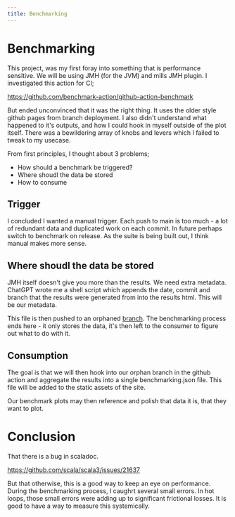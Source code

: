 ```yaml
---
title: Benchmarking
---
```


# Benchmarking

This project, was my first foray into something that is performance sensitive. We will be using JMH (for the JVM) and mills JMH plugin. I investigated this action for CI;

https://github.com/benchmark-action/github-action-benchmark

But ended unconvinced that it was the right thing. It uses the older style github pages from branch deployment. I also didn't understand what happened to it's outputs, and how I could hook in myself outside of the plot itself. There was a bewildering array of knobs and levers which I failed to tweak to my usecase.

From first principles, I thought about 3 problems;
- How should a benchmark be triggered?
- Where shoudl the data be stored
- How to consume

## Trigger

I concluded I wanted a manual trigger. Each push to main is too much - a lot of redundant data and duplicated work on each commit. In future perhaps switch to benchmark on  release. As the suite is being built out, I think manual makes more sense.

## Where shoudl the data be stored

JMH itself doesn't give you more than the results. We need extra metadata. ChatGPT wrote me a shell script which appends the date, commit and branch that the results were generated from into the results html. This will be our metadata.

This file is then pushed to an orphaned  [branch](https://github.com/Quafadas/vecxt/tree/benchmark). The benchmarking process ends here - it only stores the data, it's then left to the consumer to figure out what to do with it.

## Consumption

The goal is that we will then hook into our orphan branch in the github action and aggregate the results into a single benchmarking.json file. This file will be added to the static assets of the site.

Our benchmark plots may then reference and polish that data  it is, that they want to plot.

# Conclusion

That there is a bug in scaladoc.

https://github.com/scala/scala3/issues/21637

But that otherwise, this is a good way to keep an eye on performance. During the benchmarking process, I caughrt several small errors. In hot loops, those small errors were adding up to significant frictional losses. It is good to have a way to measure this systemically.


